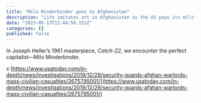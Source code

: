 ```yaml
---
title: "Milo Minderbinder goes to Afghanistan"
description: "Life imitates art in Afghanistan as the US pays its military contractors to fight its military"
date: "2023-05-13T11:44:50.151Z"
categories: []
published: false
---
```


In Joseph Heller’s 1961 masterpiece, _Catch-22_, we encounter the perfect capitalist—Milo Minderbinder.

x [https://www.usatoday.com/in-depth/news/investigations/2019/12/29/security-guards-afghan-warlords-mass-civilian-casualties/2675795001/](https://www.usatoday.com/in-depth/news/investigations/2019/12/29/security-guards-afghan-warlords-mass-civilian-casualties/2675795001/)
